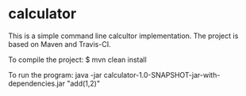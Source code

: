 # calculator

This is a simple command line calcultor implementation. The project is based
on Maven and Travis-CI.

To compile the project:
$ mvn clean install

To run the program:
java -jar calculator-1.0-SNAPSHOT-jar-with-dependencies.jar "add(1,2)"

